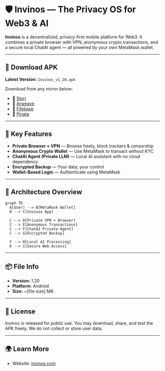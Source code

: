 # 🛡️ Invinos — The Privacy OS for Web3 & AI

**Invinos** is a decentralized, privacy-first mobile platform for Web3. It combines a private browser with VPN, anonymous crypto transactions, and a secure local ChatAI agent — all powered by your own MetaMask wallet.

---

## 📲 Download APK

**Latest Version:** `Invinos_v1_20.apk`

Download from any mirror below:

- 🔗 [Storj](https://link.storjshare.io/s/jvjbzjm2wwalcik2cv5v43lgtuhq/invinos-app/Invinos_v1_20.apk)
- 🔗 [Arweave](https://app.ardrive.io/#/file/124f2ecc-5d9a-4089-ad12-8e73082082fe/view)
- 🔗 [Filebase](https://occupational-moccasin-marsupial.myfilebase.com/ipfs/QmbFWpL5GvhketRwAP8vmDCD9MFZNQwSt7PpbT7ZLfu9RY?download=true&filename=Invinos_v1_20.apk)
- 🔗 [Pinata](https://green-selected-tahr-884.mypinata.cloud/ipfs/bafybeic7v73wyct227y6xnqychyftmntonqyuat4xcbuwzitr4llgyyulu)

---

## 🔐 Key Features

- **Private Browser + VPN** — Browse freely, block trackers & censorship
- **Anonymous Crypto Wallet** — Use MetaMask to transact without KYC
- **ChatAI Agent (Private LLM)** — Local AI assistant with no cloud dependency
- **Encrypted Backup** — Your data, your control
- **Wallet-Based Login** — Authenticate using MetaMask

---

## 🧠 Architecture Overview

```mermaid
graph TD
  A[User] --> B[MetaMask Wallet]
  B --> C[Invinos App]

  C --> D[Private VPN + Browser]
  C --> E[Anonymous Transactions]
  C --> F[ChatAI Private Agent]
  C --> G[Encrypted Backup]

  F --> H[Local AI Processing]
  D --> I[Secure Web Access]
```

---

## 📦 File Info

* **Version:** 1.20
* **Platform:** Android
* **Size:** \~\[file size] MB

---

## 📜 License

Invinos is released for public use. You may download, share, and test the APK freely. We do not collect or store user data.

---

## 🌍 Learn More

* Website: [invinos.com](https://invinos.com)

```
